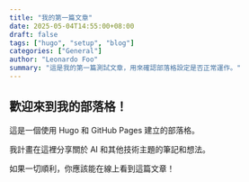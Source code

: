 ```yaml
---
title: "我的第一篇文章"
date: 2025-05-04T14:55:00+08:00
draft: false
tags: ["hugo", "setup", "blog"]
categories: ["General"]
author: "Leonardo Foo"
summary: "這是我的第一篇測試文章，用來確認部落格設定是否正常運作。"
---
```


## 歡迎來到我的部落格！

這是一個使用 Hugo 和 GitHub Pages 建立的部落格。

我計畫在這裡分享關於 AI 和其他技術主題的筆記和想法。

如果一切順利，你應該能在線上看到這篇文章！